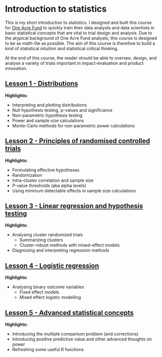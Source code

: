 # Introduction to statistics

This is my short introduction to statistics. I designed and built this course for [One Acre Fund](https://oneacrefund.org/) to quickly train their data analysts and data scientists in basic statistical concepts that are vital to trial design and analysis. Due to the atypical background of One Acre Fund analysts, this course is designed to be as math-lite as possible. The aim of this course is therefore to build a kind of statistical *intuition* and statistical critical thinking. 

At the end of this course, the reader should be able to oversee, design, and analyse a variety of trials important in impact-evaluation and product innovation. 

## [Lesson 1 - Distributions](https://michael-bar.github.io/Introduction-to-statistics/AMP-1-distributions.html#)

**Highlights:**
* Interpreting and plotting distributions 
* Null hypothesis testing, p-values and significance
* Non-parametric hypothesis testing
* Power and sample size calculations
* Monte-Carlo methods for non-parametric power calculations


## [Lesson 2 - Principles of randomised controlled trials](https://michael-bar.github.io/Introduction-to-statistics/AMP-2-RCT-principles.html)

**Highlights:**
* Formulating effective hypotheses
* Randomization
* Intra-cluster correlation and sample size
* P-value thresholds (aka alpha levels)
* Using minimum detectable effects in sample size calculations

## [Lesson 3 - Linear regression and hypothesis testing](https://michael-bar.github.io/Introduction-to-statistics/AMP-3-regressions_NHT.html)

**Highlights:**
* Analysing cluster randomized trials 
    + Summarizing clusters
    + Cluster-robust methods with mixed-effect models
* Diagnosing and interpreting regression methods

## [Lesson 4 - Logistic regression](https://michael-bar.github.io/Introduction-to-statistics/AMP4_RCT_analysis_p2.html)

**Highlights:**
* Analysing binary outcome variables
    + Fixed effect models
    + Mixed effect logistic modelling

## [Lesson 5 - Advanced statistical concepts](https://michael-bar.github.io/Introduction-to-statistics/AMP5-summary.html)

**Highlights:**
* Introducing the multiple comparison problem (and corrections)
* Introducing positive predictive value and other advanced thoughts on power
* Refreshing some useful R functions
